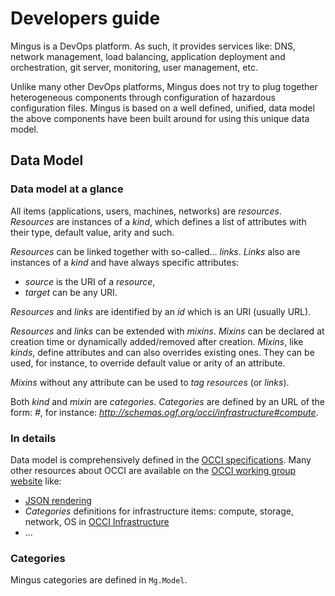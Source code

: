 # Developers guide

Mingus is a DevOps platform. As such, it provides services like: DNS,
network management, load balancing, application deployment and
orchestration, git server, monitoring, user management, etc.

Unlike many other DevOps platforms, Mingus does not try to plug
together heterogeneous components through configuration of hazardous
configuration files. Mingus is based on a well defined, unified, data
model the above components have been built around for using this
unique data model.

## Data Model

### Data model at a glance

All items (applications, users, machines, networks) are
*resources*. *Resources* are instances of a *kind*, which defines a
list of attributes with their type, default value, arity and such.

*Resources* can be linked together with so-called... *links*. *Links*
also are instances of a *kind* and have always specific attributes:
* *source* is the URI of a *resource*,
* *target* can be any URI.

*Resources* and *links* are identified by an *id* which is an URI
(usually URL).

*Resources* and *links* can be extended with *mixins*. *Mixins* can be
declared at creation time or dynamically added/removed after
creation. *Mixins*, like *kinds*, define attributes and can also
overrides existing ones. They can be used, for instance, to override
default value or arity of an attribute.

*Mixins* without any attribute can be used to _tag_ *resources* (or
*links*).

Both *kind* and *mixin* are *categories*. *Categories* are defined by
an URL of the form: *<scheme>#<term>*, for instance:
*http://schemas.ogf.org/occi/infrastructure#compute*.

### In details

Data model is comprehensively defined in
the
[OCCI specifications](https://www.ogf.org/documents/GFD.221.pdf). Many
other resources about OCCI are available on
the [OCCI working group website](http://occi-wg.org) like:
* [JSON rendering](http://ogf.org/documents/GFD.226.pdf)
* *Categories* definitions for infrastructure items: compute,
  storage, network, OS
  in [OCCI Infrastructure](http://ogf.org/documents/GFD.224.pdf)
* ...

### Categories

Mingus categories are defined in `Mg.Model`.
